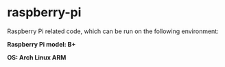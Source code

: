 # raspberry-pi
Raspberry Pi related code, which can be run on the following environment:


**Raspberry Pi model: B+**

**OS: Arch Linux ARM**
